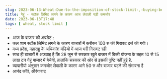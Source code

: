 ```yaml
---
slug: 2023-06-13-Wheat-Due-to-the-imposition-of-stock-limit-,-buying-became-weak-today
title: गेहूं - स्टॉक लिमिट लगने के कारण आज लेवाली पड़ी कमजोर 
date: 2023-06-13T17:48
tags: [ wheat, stock limit ]
---
```


- आज के बाजार की अपडेट :
- कल शाम स्टॉक लिमिट लगने के कारण बाजारों में करीबन 100 रु की गिरावट दर्ज की गयी। 
- मध्य प्रदेश, महाराष्ट्र के अधिकांश मंडियों में आज भरी गिरावट रही 
- साथ ही बाजारों में अफवाह है कि 28 जून से सरकार खुले बाजार में बिक्री योजना के तहत 10 से 15 लाख टन गेहूं बाजार में बेचेगी, हालांकि सरकार की ओर से इसकी पुष्टि नहीं हुई है.
- व्यापारीयो अनुसार कमजोर लेवाली के कारण आगे 50 रु और बाजार घटने की संभावना है 
- आनंद कॉर्प, औरंगाबाद
